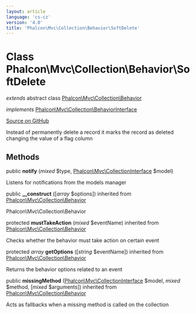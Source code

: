 ```yaml
---
layout: article
language: 'cs-cz'
version: '4.0'
title: 'Phalcon\Mvc\Collection\Behavior\SoftDelete'
---
```


# Class **Phalcon\Mvc\Collection\Behavior\SoftDelete**

*extends* abstract class [Phalcon\Mvc\Collection\Behavior](api/Phalcon_Mvc_Collection_Behavior)

*implements* [Phalcon\Mvc\Collection\BehaviorInterface](api/Phalcon_Mvc_Collection_BehaviorInterface)

<a href="https://github.com/phalcon/cphalcon/tree/v4.0.0/phalcon/mvc/collection/behavior/softdelete.zep" class="btn btn-default btn-sm">Source on GitHub</a>

Instead of permanently delete a record it marks the record as deleted changing the value of a flag column

## Methods

public **notify** (*mixed* $type, [Phalcon\Mvc\CollectionInterface](api/Phalcon_Mvc_CollectionInterface) $model)

Listens for notifications from the models manager

public **__construct** ([*array* $options]) inherited from [Phalcon\Mvc\Collection\Behavior](api/Phalcon_Mvc_Collection_Behavior)

Phalcon\Mvc\Collection\Behavior

protected **mustTakeAction** (*mixed* $eventName) inherited from [Phalcon\Mvc\Collection\Behavior](api/Phalcon_Mvc_Collection_Behavior)

Checks whether the behavior must take action on certain event

protected *array* **getOptions** ([*string* $eventName]) inherited from [Phalcon\Mvc\Collection\Behavior](api/Phalcon_Mvc_Collection_Behavior)

Returns the behavior options related to an event

public **missingMethod** ([Phalcon\Mvc\CollectionInterface](api/Phalcon_Mvc_CollectionInterface) $model, *mixed* $method, [*mixed* $arguments]) inherited from [Phalcon\Mvc\Collection\Behavior](api/Phalcon_Mvc_Collection_Behavior)

Acts as fallbacks when a missing method is called on the collection